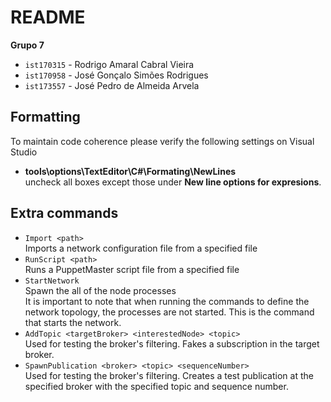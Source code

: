 # README

**Grupo 7**

* `ist170315` - Rodrigo Amaral Cabral Vieira
* `ist170958` - José Gonçalo Simões Rodrigues
* `ist173557` - José Pedro de Almeida Arvela

## Formatting

To maintain code coherence please verify the following settings on Visual Studio

* **tools\options\TextEditor\C#\Formating\NewLines**  
  uncheck all boxes except those under **New line options for expresions**.

## Extra commands

* `Import <path>`  
  Imports a network configuration file from a specified file
* `RunScript <path>`  
  Runs a PuppetMaster script file from a specified file
* `StartNetwork`  
  Spawn the all of the node processes  
  It is important to note that when running the commands to define the network topology, the
  processes are not started. This is the command that starts the network.
* `AddTopic <targetBroker> <interestedNode> <topic>`  
  Used for testing the broker's filtering. Fakes a subscription in the target broker.
* `SpawnPublication <broker> <topic> <sequenceNumber>`  
  Used for testing the broker's filtering. Creates a test publication at the specified broker with
  the specified topic and sequence number.